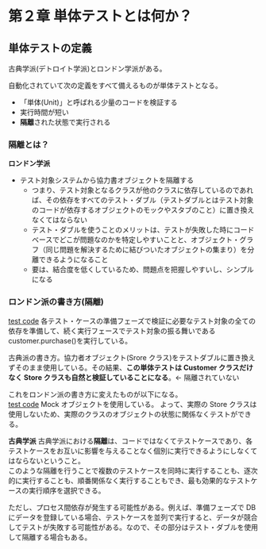 # 第２章 単体テストとは何か？

## 単体テストの定義

古典学派(デトロイト学派)とロンドン学派がある。<br>

自動化されていて次の定義をすべて備えるものが単体テストとなる。

- 「単体(Unit)」と呼ばれる少量のコードを検証する
- 実行時間が短い
- **隔離**された状態で実行される

### 隔離とは？

**ロンドン学派**

- テスト対象システムから協力書オブジェクトを隔離する
  - つまり、テスト対象となるクラスが他のクラスに依存しているのであれば、その依存をすべてのテスト・ダブル（テストダブルとはテスト対象のコードが依存するオブジェクトのモックやスタブのこと）に置き換えなくてはならない
  - テスト・ダブルを使うことのメリットは、テストが失敗した時にコードベースでどこが問題なのかを特定しやすいことと、オブジェクト・グラフ（同じ問題を解決するために結びついたオブジェクトの集まり）を分離できるようになること
  - 要は、結合度を低くしているため、問題点を把握しやすいし、シンプルになる

### ロンドン派の書き方(隔離)

[test code](./list2.2.1.java)
各テスト・ケースの準備フェーズで検証に必要なテスト対象の全ての依存を準備して、続く実行フェースでテスト対象の振る舞いである customer.purchase()を実行している。

古典派の書き方。協力者オブジェクト(Srore クラス)をテストダブルに置き換えずそのまま使用している。その結果、**この単体テストは Customer クラスだけなく Store クラスも自然と検証していることになる**。← 隔離されていない

これをロンドン派の書き方に変えたものが以下になる。<br>
[test code](./list2.2.1.java)
Mock オブジェクトを使用している。
よって、実際の Store クラスは使用しないため、実際のクラスのオブジェクトの状態に関係なくテストができる。

**古典学派**
古典学派における**隔離**は、コードではなくてテストケースであり、各テストケースをお互いに影響を与えることなく個別に実行できるようにしなくてはならないということ。<br>このような隔離を行うことで複数のテストケースを同時に実行することも、逐次的に実行することも、順番関係なく実行することもでき、最も効果的なテストケースの実行順序を選択できる。

ただし、プロセス間依存が発生する可能性がある。例えば、準備フェーズで DB にデータを登録している場合、テストケースを並列で実行すると、データが競合してテストが失敗する可能性がある。なので、その部分はテスト・ダブルを使用して隔離する場合もある。
